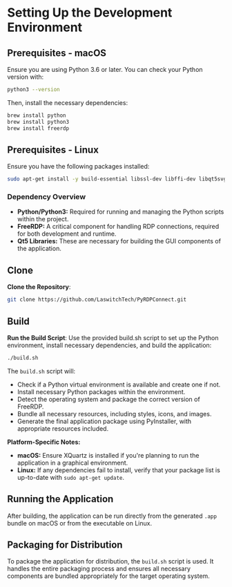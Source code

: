 # Setting Up the Development Environment

## Prerequisites - macOS

Ensure you are using Python 3.6 or later. You can check your Python version with:

```sh
python3 --version
```

Then, install the necessary dependencies:

```sh
brew install python
brew install python3
brew install freerdp
```

## Prerequisites - Linux

Ensure you have the following packages installed:

```sh
sudo apt-get install -y build-essential libssl-dev libffi-dev libqt5svg5 python3-dev qt5-* qtbase5-dev qtchooser qtbase5-dev-tools qttools5-dev-tools python3-pyqt5 python3-pyqt5.*
```

### Dependency Overview

- **Python/Python3:** Required for running and managing the Python scripts within the project.
- **FreeRDP:** A critical component for handling RDP connections, required for both development and runtime.
- **Qt5 Libraries:** These are necessary for building the GUI components of the application.

## Clone

**Clone the Repository**:

```sh
git clone https://github.com/LaswitchTech/PyRDPConnect.git
```

## Build

**Run the Build Script**: Use the provided build.sh script to set up the Python environment, install necessary dependencies, and build the application:

```sh
./build.sh
```

The `build.sh` script will:

  - Check if a Python virtual environment is available and create one if not.
  - Install necessary Python packages within the environment.
  - Detect the operating system and package the correct version of FreeRDP.
  - Bundle all necessary resources, including styles, icons, and images.
  - Generate the final application package using PyInstaller, with appropriate resources included.

**Platform-Specific Notes:**

- **macOS:** Ensure XQuartz is installed if you're planning to run the application in a graphical environment.
- **Linux:** If any dependencies fail to install, verify that your package list is up-to-date with `sudo apt-get update`.

## Running the Application

After building, the application can be run directly from the generated `.app` bundle on macOS or from the executable on Linux.

## Packaging for Distribution

To package the application for distribution, the `build.sh` script is used. It handles the entire packaging process and ensures all necessary components are bundled appropriately for the target operating system.
